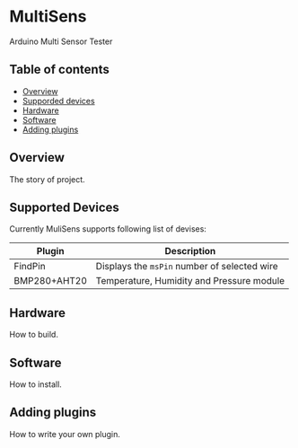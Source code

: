 # MultiSens

Arduino Multi Sensor Tester

## Table of contents
* [Overview](#overview)
* [Supporded devices](#supported-devises)
* [Hardware](#hardware)
* [Software](#software)
* [Adding plugins](#adding-plugins)


## Overview
The story of project.


## Supported Devices
Currently MuliSens supports following list of devises:

|Plugin|Description|
|---|---|
|FindPin|Displays the `msPin` number of selected wire|
|BMP280+AHT20|Temperature, Humidity and Pressure module| 


## Hardware
How to build.


## Software
How to install.


## Adding plugins
How to write your own plugin.
